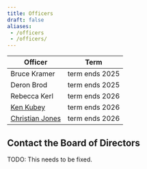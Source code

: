 ```yaml
---
title: Officers
draft: false
aliases: 
 - /officers
 - /officers/
---
```


|                Officer                 |     Term       |
|----------------------------------------|----------------|
|Bruce Kramer                            | term ends 2025 |
|Deron Brod                              | term ends 2025 |
|Rebecca Kerl                            | term ends 2026 |
|[Ken Kubey](mailto:kenkubey@gmail.com)  | term ends 2026 |
|[Christian Jones](ohm@swiftkickinc.com) | term ends 2026 |

Contact the Board of Directors
------------------------------

TODO: This needs to be fixed.

